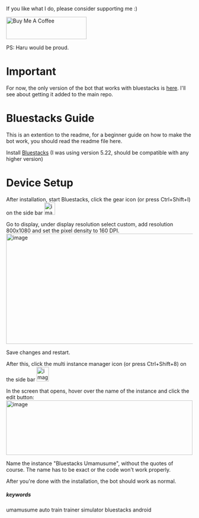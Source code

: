 If you like what I do, please consider supporting me :)

<a href="https://www.buymeacoffee.com/CrazyIvanTR" target="_blank"><img src="https://cdn.buymeacoffee.com/buttons/v2/default-violet.png" alt="Buy Me A Coffee" style="height: 60px !important;width: 217px !important;" ></a>

PS: Haru would be proud.

# Important
For now, the only version of the bot that works with bluestacks is [here](https://github.com/CrazyIvanTR/umamusume-auto-train/tree/bluestacks_work). I'll see about getting it added to the main repo.

# Bluestacks Guide
This is an extention to the readme, for a beginner guide on how to make the bot work, you should read the readme file here.

Install [Bluestacks](https://www.bluestacks.com/) (I was using version 5.22, should be compatible with any higher version)

# Device Setup
After installation, start Bluestacks, click the gear icon (or press Ctrl+Shift+I) on the side bar <img width="29" height="33" alt="image" src="https://github.com/user-attachments/assets/0e7c9559-fe0e-455c-a7a7-76153db5ac2b" />

Go to display, under display resolution select custom, add resolution 800x1080 and set the pixel density to 160 DPI.
<img width="745" height="297" alt="image" src="https://github.com/user-attachments/assets/37ed61a1-b0e2-4d30-8968-062dd9515009" />

Save changes and restart.

After this, click the multi instance manager icon (or press Ctrl+Shift+8) on the side bar <img width="33" height="39" alt="image" src="https://github.com/user-attachments/assets/655d746d-c83e-43d8-bb44-7d6f57825700" />

In the screen that opens, hover over the name of the instance and click the edit button:
<img width="503" height="147" alt="image" src="https://github.com/user-attachments/assets/7dda510c-386d-4680-ae7c-a3ed81ca3875" />

Name the instance "Bluestacks Umamusume", without the quotes of course. The name has to be exact or the code won't work properly.

After you're done with the installation, the bot should work as normal.

##### keywords
umamusume auto train trainer simulator bluestacks android
